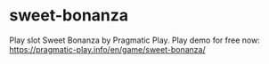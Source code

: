 # sweet-bonanza
Play slot Sweet Bonanza by Pragmatic Play. Play demo for free now: https://pragmatic-play.info/en/game/sweet-bonanza/
